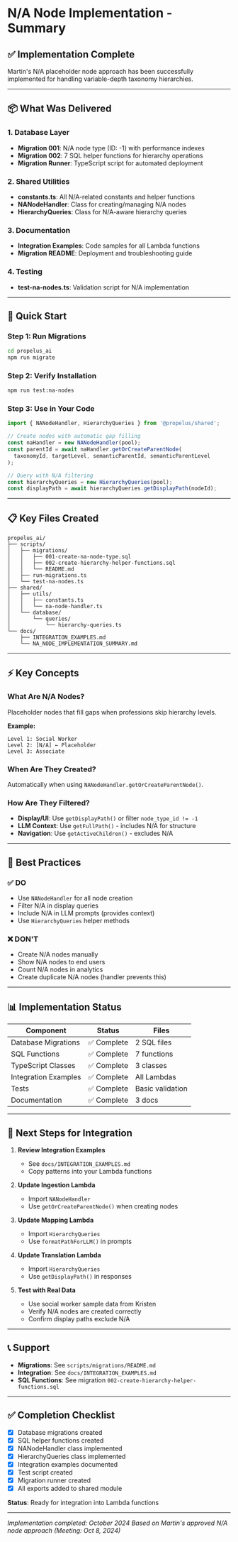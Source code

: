# N/A Node Implementation - Summary

## ✅ Implementation Complete

Martin's N/A placeholder node approach has been successfully implemented for handling variable-depth taxonomy hierarchies.

---

## 📦 What Was Delivered

### 1. Database Layer
- **Migration 001**: N/A node type (ID: -1) with performance indexes
- **Migration 002**: 7 SQL helper functions for hierarchy operations
- **Migration Runner**: TypeScript script for automated deployment

### 2. Shared Utilities
- **constants.ts**: All N/A-related constants and helper functions
- **NANodeHandler**: Class for creating/managing N/A nodes
- **HierarchyQueries**: Class for N/A-aware hierarchy queries

### 3. Documentation
- **Integration Examples**: Code samples for all Lambda functions
- **Migration README**: Deployment and troubleshooting guide

### 4. Testing
- **test-na-nodes.ts**: Validation script for N/A implementation

---

## 🚀 Quick Start

### Step 1: Run Migrations
```bash
cd propelus_ai
npm run migrate
```

### Step 2: Verify Installation
```bash
npm run test:na-nodes
```

### Step 3: Use in Your Code
```typescript
import { NANodeHandler, HierarchyQueries } from '@propelus/shared';

// Create nodes with automatic gap filling
const naHandler = new NANodeHandler(pool);
const parentId = await naHandler.getOrCreateParentNode(
  taxonomyId, targetLevel, semanticParentId, semanticParentLevel
);

// Query with N/A filtering
const hierarchyQueries = new HierarchyQueries(pool);
const displayPath = await hierarchyQueries.getDisplayPath(nodeId);
```

---

## 📋 Key Files Created

```
propelus_ai/
├── scripts/
│   ├── migrations/
│   │   ├── 001-create-na-node-type.sql
│   │   ├── 002-create-hierarchy-helper-functions.sql
│   │   └── README.md
│   ├── run-migrations.ts
│   └── test-na-nodes.ts
├── shared/
│   ├── utils/
│   │   ├── constants.ts
│   │   └── na-node-handler.ts
│   └── database/
│       └── queries/
│           └── hierarchy-queries.ts
└── docs/
    ├── INTEGRATION_EXAMPLES.md
    └── NA_NODE_IMPLEMENTATION_SUMMARY.md
```

---

## ⚡ Key Concepts

### What Are N/A Nodes?
Placeholder nodes that fill gaps when professions skip hierarchy levels.

**Example:**
```
Level 1: Social Worker
Level 2: [N/A] ← Placeholder
Level 3: Associate
```

### When Are They Created?
Automatically when using `NANodeHandler.getOrCreateParentNode()`.

### How Are They Filtered?
- **Display/UI**: Use `getDisplayPath()` or filter `node_type_id != -1`
- **LLM Context**: Use `getFullPath()` - includes N/A for structure
- **Navigation**: Use `getActiveChildren()` - excludes N/A

---

## 🎯 Best Practices

### ✅ DO
- Use `NANodeHandler` for all node creation
- Filter N/A in display queries
- Include N/A in LLM prompts (provides context)
- Use `HierarchyQueries` helper methods

### ❌ DON'T
- Create N/A nodes manually
- Show N/A nodes to end users
- Count N/A nodes in analytics
- Create duplicate N/A nodes (handler prevents this)

---

## 📊 Implementation Status

| Component | Status | Files |
|-----------|--------|-------|
| Database Migrations | ✅ Complete | 2 SQL files |
| SQL Functions | ✅ Complete | 7 functions |
| TypeScript Classes | ✅ Complete | 3 classes |
| Integration Examples | ✅ Complete | All Lambdas |
| Tests | ✅ Complete | Basic validation |
| Documentation | ✅ Complete | 3 docs |

---

## 🔧 Next Steps for Integration

1. **Review Integration Examples**
   - See `docs/INTEGRATION_EXAMPLES.md`
   - Copy patterns into your Lambda functions

2. **Update Ingestion Lambda**
   - Import `NANodeHandler`
   - Use `getOrCreateParentNode()` when creating nodes

3. **Update Mapping Lambda**
   - Import `HierarchyQueries`
   - Use `formatPathForLLM()` in prompts

4. **Update Translation Lambda**
   - Import `HierarchyQueries`
   - Use `getDisplayPath()` in responses

5. **Test with Real Data**
   - Use social worker sample data from Kristen
   - Verify N/A nodes are created correctly
   - Confirm display paths exclude N/A

---

## 📞 Support

- **Migrations**: See `scripts/migrations/README.md`
- **Integration**: See `docs/INTEGRATION_EXAMPLES.md`
- **SQL Functions**: See migration `002-create-hierarchy-helper-functions.sql`

---

## ✅ Completion Checklist

- [x] Database migrations created
- [x] SQL helper functions created
- [x] NANodeHandler class implemented
- [x] HierarchyQueries class implemented
- [x] Integration examples documented
- [x] Test script created
- [x] Migration runner created
- [x] All exports added to shared module

**Status**: Ready for integration into Lambda functions

---

*Implementation completed: October 2024*
*Based on Martin's approved N/A node approach (Meeting: Oct 8, 2024)*
